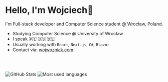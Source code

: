 # Hello, I'm Wojciech👋

I'm Full-stack developer and Computer Science student @ Wrocław, Poland.

- Studying Computer Science @ University of Wrocław
- I speak 🇵🇱 🇺🇸 🇩🇪
- Usually working with `React`, `Next.js`, `C#`, `Blazor`
- Contact via: [wojwozniak.com](https://wojwozniak.com)

<br /> <br />

![GitHub Stats](https://github-readme-stats.vercel.app/api?username=wojwozniak&show_icons=true&theme=tokyonight)
![Most used languages](https://github-readme-stats.vercel.app/api/top-langs?username=wojwozniak&theme=tokyonight)
